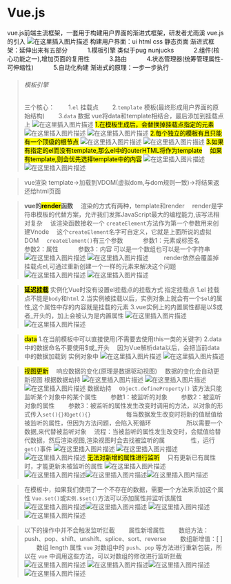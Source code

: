 

# []()Vue.js

vue.js前端主流框架，一套用于构建用户界面的渐进式框架，研发者尤雨溪
vue.js的引入
![在这里插入图片描述](https://img-blog.csdnimg.cn/20200415164700689.png#pic_center)
构建用户界面：ui html css 静态页面
渐进式框架：延伸出来有五部分
   1.模板引擎 类似于pug nunjucks
   2.组件(核心功能之一),增加页面的复用性
   3.路由
   4.状态管理器(统筹管理属性-可伸缩性)
   5.自动化构建
渐进式的原理：一步一步执行

>###### []()模板引擎
>
>三个核心：
>  1.`el`   挂载点
>  2.`template`  模板(最终形成用户界面的原始结构)
>  3.`data`  数据
>vue将data和template相结合，最后添加到挂载点上
>![在这里插入图片描述](https://img-blog.csdnimg.cn/20200415163639103.png?x-oss-processimage/watermark,type_ZmFuZ3poZW5naGVpdGk,shadow_10,text_aHR0cHM6Ly9ibG9nLmNzZG4ubmV0L0hCRl9fY2c,size_16,color_FFFFFF,t_70#pic_center)
><mark>1.在模板生成后，会替换掉挂载点指定的元素</mark>
>![在这里插入图片描述](https://img-blog.csdnimg.cn/20200415165035722.png?x-oss-processimage/watermark,type_ZmFuZ3poZW5naGVpdGk,shadow_10,text_aHR0cHM6Ly9ibG9nLmNzZG4ubmV0L0hCRl9fY2c,size_16,color_FFFFFF,t_70#pic_center)
>![在这里插入图片描述](https://img-blog.csdnimg.cn/20200415165043211.png?x-oss-processimage/watermark,type_ZmFuZ3poZW5naGVpdGk,shadow_10,text_aHR0cHM6Ly9ibG9nLmNzZG4ubmV0L0hCRl9fY2c,size_16,color_FFFFFF,t_70#pic_center)
><mark>2.每个独立的模板有且只能有一个顶级的根节点</mark>
>![在这里插入图片描述](https://img-blog.csdnimg.cn/20200415165611798.png?x-oss-processimage/watermark,type_ZmFuZ3poZW5naGVpdGk,shadow_10,text_aHR0cHM6Ly9ibG9nLmNzZG4ubmV0L0hCRl9fY2c,size_16,color_FFFFFF,t_70#pic_center)
>![在这里插入图片描述](https://img-blog.csdnimg.cn/20200415165621913.png?x-oss-processimage/watermark,type_ZmFuZ3poZW5naGVpdGk,shadow_10,text_aHR0cHM6Ly9ibG9nLmNzZG4ubmV0L0hCRl9fY2c,size_16,color_FFFFFF,t_70#pic_center)
><mark>3.如果有指定的el而没有template,那么el中的outerHTML将作为template</mark>
> <mark>如果有template,则会优先选择template中的内容</mark>
>![在这里插入图片描述](https://img-blog.csdnimg.cn/20200415165836260.png?x-oss-processimage/watermark,type_ZmFuZ3poZW5naGVpdGk,shadow_10,text_aHR0cHM6Ly9ibG9nLmNzZG4ubmV0L0hCRl9fY2c,size_16,color_FFFFFF,t_70#pic_center)
>![在这里插入图片描述](https://img-blog.csdnimg.cn/20200415165845795.png?x-oss-processimage/watermark,type_ZmFuZ3poZW5naGVpdGk,shadow_10,text_aHR0cHM6Ly9ibG9nLmNzZG4ubmV0L0hCRl9fY2c,size_16,color_FFFFFF,t_70#pic_center)

>vue渲染
>template→加载到VDOM(虚拟dom,与dom规则一致)→将结果返还给html页面

>**vue的<mark>render</mark>函数**
> 渲染的方式有两种，template和render
> render是字符串模板的代替方案，允许我们发挥JavaScript最大的编程能力,该写法相对复杂
> 该渲染函数接收一个 `createElement`方法作为第一个参数用来创建Vnode
> 这个`createElement`名字可自定义，它就是上面所说的虚拟DOM
> `createElement()`有三个参数
>   参数1：元素或标签名
>   参数2：属性
>   参数3：内容 可以是一个数组也可以是一个字符串
>![在这里插入图片描述](https://img-blog.csdnimg.cn/20200415171219958.png?x-oss-processimage/watermark,type_ZmFuZ3poZW5naGVpdGk,shadow_10,text_aHR0cHM6Ly9ibG9nLmNzZG4ubmV0L0hCRl9fY2c,size_16,color_FFFFFF,t_70#pic_center)
>![在这里插入图片描述](https://img-blog.csdnimg.cn/20200415171227410.png?x-oss-processimage/watermark,type_ZmFuZ3poZW5naGVpdGk,shadow_10,text_aHR0cHM6Ly9ibG9nLmNzZG4ubmV0L0hCRl9fY2c,size_16,color_FFFFFF,t_70#pic_center)
> 
> render依然会覆盖掉挂载点el,可通过重新创建一个一样的元素来解决这个问题
> 
>![在这里插入图片描述](https://img-blog.csdnimg.cn/20200415175908849.png?x-oss-processimage/watermark,type_ZmFuZ3poZW5naGVpdGk,shadow_10,text_aHR0cHM6Ly9ibG9nLmNzZG4ubmV0L0hCRl9fY2c,size_16,color_FFFFFF,t_70#pic_center)
>![在这里插入图片描述](https://img-blog.csdnimg.cn/20200415175917763.png?x-oss-processimage/watermark,type_ZmFuZ3poZW5naGVpdGk,shadow_10,text_aHR0cHM6Ly9ibG9nLmNzZG4ubmV0L0hCRl9fY2c,size_16,color_FFFFFF,t_70#pic_center)

><mark>**延迟挂载**</mark>
>实例化Vue时没有设置el挂载点的挂载方式
>指定挂载点
>1.el  挂载点不能是`body`和`html`
>2.当实例被挂载以后，实例对象上就会有一个`$el`的属性,这个属性中存的内容就是挂载的元素
>3.vue实例上的内置属性都是以$或者_开头的，加上会被认为是内置属性
>![在这里插入图片描述](https://img-blog.csdnimg.cn/20200415173144497.png?x-oss-processimage/watermark,type_ZmFuZ3poZW5naGVpdGk,shadow_10,text_aHR0cHM6Ly9ibG9nLmNzZG4ubmV0L0hCRl9fY2c,size_16,color_FFFFFF,t_70#pic_center)![在这里插入图片描述](https://img-blog.csdnimg.cn/20200415173153250.png?x-oss-processimage/watermark,type_ZmFuZ3poZW5naGVpdGk,shadow_10,text_aHR0cHM6Ly9ibG9nLmNzZG4ubmV0L0hCRl9fY2c,size_16,color_FFFFFF,t_70#pic_center)

><mark>data</mark>
>1.在当前模板中可以直接使用(不需要去使用this一类的关键字)
>2.data中的数据命名不要使用$或_开头
> 因为Vue解析data以后，会把当前data中的数据加载到 实例对象中
>![在这里插入图片描述](https://img-blog.csdnimg.cn/20200415174950774.png?x-oss-processimage/watermark,type_ZmFuZ3poZW5naGVpdGk,shadow_10,text_aHR0cHM6Ly9ibG9nLmNzZG4ubmV0L0hCRl9fY2c,size_16,color_FFFFFF,t_70#pic_center)
>![在这里插入图片描述](https://img-blog.csdnimg.cn/20200415174958857.png?x-oss-processimage/watermark,type_ZmFuZ3poZW5naGVpdGk,shadow_10,text_aHR0cHM6Ly9ibG9nLmNzZG4ubmV0L0hCRl9fY2c,size_16,color_FFFFFF,t_70#pic_center)

><mark>视图更新</mark>
> 响应数据的变化(原理是数据驱动视图)
> 数据的变化会自动更新视图 根据数据劫持
>![在这里插入图片描述](https://img-blog.csdnimg.cn/20200415181714525.png?x-oss-processimage/watermark,type_ZmFuZ3poZW5naGVpdGk,shadow_10,text_aHR0cHM6Ly9ibG9nLmNzZG4ubmV0L0hCRl9fY2c,size_16,color_FFFFFF,t_70#pic_center)
>![在这里插入图片描述](https://img-blog.csdnimg.cn/20200415181548470.png?x-oss-processimage/watermark,type_ZmFuZ3poZW5naGVpdGk,shadow_10,text_aHR0cHM6Ly9ibG9nLmNzZG4ubmV0L0hCRl9fY2c,size_16,color_FFFFFF,t_70#pic_center)![在这里插入图片描述](https://img-blog.csdnimg.cn/20200415181654156.png?x-oss-processimage/watermark,type_ZmFuZ3poZW5naGVpdGk,shadow_10,text_aHR0cHM6Ly9ibG9nLmNzZG4ubmV0L0hCRl9fY2c,size_16,color_FFFFFF,t_70#pic_center)
>数据劫持
> `Object.defineProperty()` 该方法只能监听某个对象中的某个属性
>  参数1：被监听的对象
>  参数2：被监听对象的属性
>  参数3：被监听的属性发生改变时调用的方法，以对象的形式传入`set(){}和get(){}`
>       每当数据发生改变时将新的值赋值给被监听的属性，但因为方法问题，会陷入死循环
>       所以需要一个数据,来代替被监听对象
> 流程：当被监听的属性发生改变时，会赋值给替代数据，然后渲染视图,渲染视图时会去找被监听的属
>    性，运行`get()`事件
>![在这里插入图片描述](https://img-blog.csdnimg.cn/2020041518255856.png?x-oss-processimage/watermark,type_ZmFuZ3poZW5naGVpdGk,shadow_10,text_aHR0cHM6Ly9ibG9nLmNzZG4ubmV0L0hCRl9fY2c,size_16,color_FFFFFF,t_70#pic_center)
>![在这里插入图片描述](https://img-blog.csdnimg.cn/20200415182757384.png?x-oss-processimage/watermark,type_ZmFuZ3poZW5naGVpdGk,shadow_10,text_aHR0cHM6Ly9ibG9nLmNzZG4ubmV0L0hCRl9fY2c,size_16,color_FFFFFF,t_70#pic_center)
>![在这里插入图片描述](https://img-blog.csdnimg.cn/2020041518280632.png?x-oss-processimage/watermark,type_ZmFuZ3poZW5naGVpdGk,shadow_10,text_aHR0cHM6Ly9ibG9nLmNzZG4ubmV0L0hCRl9fY2c,size_16,color_FFFFFF,t_70#pic_center)
><mark>无法对新增的属性进行监听</mark>
> 只有更新已有属性时，才能更新未被监听的属性
>![在这里插入图片描述](https://img-blog.csdnimg.cn/20200415183126595.png?x-oss-processimage/watermark,type_ZmFuZ3poZW5naGVpdGk,shadow_10,text_aHR0cHM6Ly9ibG9nLmNzZG4ubmV0L0hCRl9fY2c,size_16,color_FFFFFF,t_70#pic_center)![在这里插入图片描述](https://img-blog.csdnimg.cn/20200415183252539.png?x-oss-processimage/watermark,type_ZmFuZ3poZW5naGVpdGk,shadow_10,text_aHR0cHM6Ly9ibG9nLmNzZG4ubmV0L0hCRl9fY2c,size_16,color_FFFFFF,t_70#pic_center)![在这里插入图片描述](https://img-blog.csdnimg.cn/20200415183304714.png?x-oss-processimage/watermark,type_ZmFuZ3poZW5naGVpdGk,shadow_10,text_aHR0cHM6Ly9ibG9nLmNzZG4ubmV0L0hCRl9fY2c,size_16,color_FFFFFF,t_70#pic_center)![在这里插入图片描述](https://img-blog.csdnimg.cn/20200415183405563.png?x-oss-processimage/watermark,type_ZmFuZ3poZW5naGVpdGk,shadow_10,text_aHR0cHM6Ly9ibG9nLmNzZG4ubmV0L0hCRl9fY2c,size_16,color_FFFFFF,t_70#pic_center)

>在模板中，如果我们使用了一个不存在的数据，需要一个方法来添加这个属性
>`Vue.set()`或`实例.$set()`方法可以添加属性并监听该属性
>![在这里插入图片描述](https://img-blog.csdnimg.cn/20200415190706972.png?x-oss-processimage/watermark,type_ZmFuZ3poZW5naGVpdGk,shadow_10,text_aHR0cHM6Ly9ibG9nLmNzZG4ubmV0L0hCRl9fY2c,size_16,color_FFFFFF,t_70#pic_center)![在这里插入图片描述](https://img-blog.csdnimg.cn/2020041519072195.png?x-oss-processimage/watermark,type_ZmFuZ3poZW5naGVpdGk,shadow_10,text_aHR0cHM6Ly9ibG9nLmNzZG4ubmV0L0hCRl9fY2c,size_16,color_FFFFFF,t_70#pic_center)
>![在这里插入图片描述](https://img-blog.csdnimg.cn/20200415190932734.png?x-oss-processimage/watermark,type_ZmFuZ3poZW5naGVpdGk,shadow_10,text_aHR0cHM6Ly9ibG9nLmNzZG4ubmV0L0hCRl9fY2c,size_16,color_FFFFFF,t_70#pic_center)![在这里插入图片描述](https://img-blog.csdnimg.cn/20200415191004461.png?x-oss-processimage/watermark,type_ZmFuZ3poZW5naGVpdGk,shadow_10,text_aHR0cHM6Ly9ibG9nLmNzZG4ubmV0L0hCRl9fY2c,size_16,color_FFFFFF,t_70#pic_center)

>以下的操作中并不会触发监听拦截
>  属性新增属性
>  数组方法：push、pop、shift、unshift、splice、sort、reverse
>  数组新增值：[ ]
>  数组 length 属性
>`vue` 对数组中的 `push`、`pop` 等方法进行重新包装，所以在 `vue` 中调用这些方法，可以对数组的修改进行监听拦截
>![在这里插入图片描述](https://img-blog.csdnimg.cn/20200415191849247.png?x-oss-processimage/watermark,type_ZmFuZ3poZW5naGVpdGk,shadow_10,text_aHR0cHM6Ly9ibG9nLmNzZG4ubmV0L0hCRl9fY2c,size_16,color_FFFFFF,t_70#pic_center)
>![在这里插入图片描述](https://img-blog.csdnimg.cn/20200415191825293.png?x-oss-processimage/watermark,type_ZmFuZ3poZW5naGVpdGk,shadow_10,text_aHR0cHM6Ly9ibG9nLmNzZG4ubmV0L0hCRl9fY2c,size_16,color_FFFFFF,t_70#pic_center)![在这里插入图片描述](https://img-blog.csdnimg.cn/20200415192008370.png?x-oss-processimage/watermark,type_ZmFuZ3poZW5naGVpdGk,shadow_10,text_aHR0cHM6Ly9ibG9nLmNzZG4ubmV0L0hCRl9fY2c,size_16,color_FFFFFF,t_70#pic_center)![在这里插入图片描述](https://img-blog.csdnimg.cn/20200415192051155.png?x-oss-processimage/watermark,type_ZmFuZ3poZW5naGVpdGk,shadow_10,text_aHR0cHM6Ly9ibG9nLmNzZG4ubmV0L0hCRl9fY2c,size_16,color_FFFFFF,t_70#pic_center)
